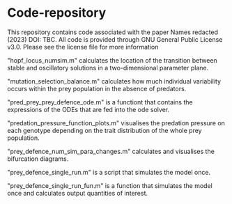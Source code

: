 # Code-repository 
This repository contains code associated with the paper Names redacted (2023) DOI: TBC.
All code is provided through GNU General Public License v3.0. Please see the license file for more information

"hopf_locus_numsim.m" calculates the location of the transition between stable and oscillatory solutions in a two-dimensional parameter plane.

"mutation_selection_balance.m" calculates how much individual variability occurs within the prey population in the absence of predators.

"pred_prey_prey_defence_ode.m" is a functiont that contains the expressions of the ODEs that are fed into the ode solver.

"predation_pressure_function_plots.m" visualises the predation pressure on each genotype depending on the trait distribution of the whole prey population.

"prey_defence_num_sim_para_changes.m" calculates and visualises the bifurcation diagrams.

"prey_defence_single_run.m" is a script that simulates the model once.

"prey_defence_single_run_fun.m" is a function that simulates the model once and calculates output quantities of interest.


